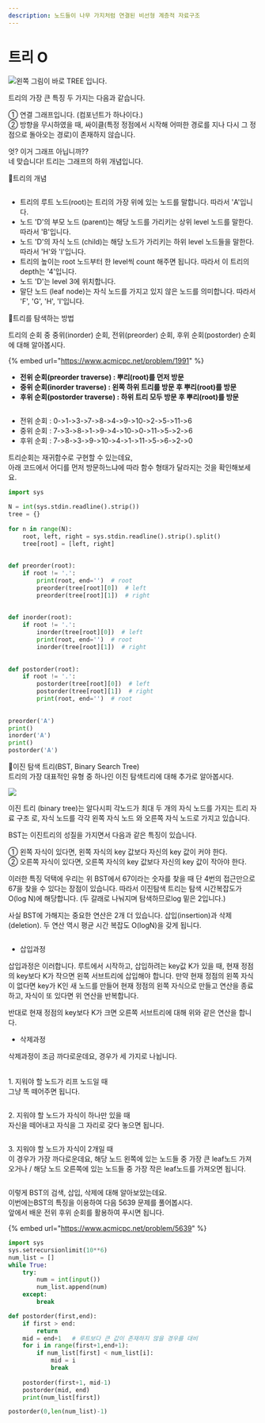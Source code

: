 ```yaml
---
description: 노드들이 나무 가지처럼 연결된 비선형 계층적 자료구조
---
```


# 트리 O

![](<../.gitbook/assets/image (23).png>)왼쪽 그림이 바로 TREE 입니다.

트리의 가장 큰 특징 두 가지는 다음과 같습니다.&#x20;

① 연결 그래프입니다. (컴포넌트가 하나이다.)\
② 방향을 무시하였을 때, 싸이클(특정 정점에서 시작해 어떠한 경로를 지나 다시 그 정점으로 돌아오는 경로)이 존재하지 않습니다.

엇? 이거 그래프 아닙니까??\
네 맞습니다! 트리는 그래프의 하위 개념입니다.





📌트리의 개념

<figure><img src="../.gitbook/assets/image (19).png" alt=""><figcaption></figcaption></figure>

* 트리의 루트 노드(root)는 트리의 가장 위에 있는 노드를 말합니다. 따라서 'A'입니다.
* 노드 'D'의 부모 노드 (parent)는 해당 노드를 가리키는 상위 level 노드를 말한다. 따라서 'B'입니다.
* 노드 'D'의 자식 노드 (child)는 해당 노드가 가리키는 하위 level 노드들을 말한다. 따라서 'H'와 'I'입니다.
* 트리의 높이는 root 노드부터 한 level씩 count 해주면 됩니다. 따라서 이 트리의 depth는 '4'입니다.
* 노드 'D'는 level 3에 위치합니다.
* 말단 노드 (leaf node)는 자식 노드를 가지고 있지 않은 노드를 의미합니다. 따라서 'F', 'G', 'H', 'I'입니다.



📌트리를 탐색하는 방법

트리의 순회 중 중위(inorder) 순회, 전위(preorder) 순회, 후위 순회(postorder) 순회에 대해 알아봅시다.&#x20;

{% embed url="https://www.acmicpc.net/problem/1991" %}

* **전위 순회(preorder traverse) : 뿌리(root)를 먼저 방문**
* **중위 순회(inorder traverse) : 왼쪽 하위 트리를 방문 후 뿌리(root)를 방문**
* **후위 순회(postorder traverse) : 하위 트리 모두 방문 후 뿌리(root)를 방문**

<figure><img src="../.gitbook/assets/image (2) (4).png" alt=""><figcaption></figcaption></figure>

* 전위 순회 : 0->1->3->7->8->4->9->10->2->5->11->6
* 중위 순회 : 7->3->8->1->9->4->10->0->11->5->2->6
* 후위 순회 : 7->8->3->9->10->4->1->11->5->6->2->0

트리순회는 재귀함수로 구현할 수 있는데요, \
아래 코드에서 어디를 먼저 방문하느냐에 따라 함수 형태가 달라지는 것을 확인해보세요.

```python
import sys
 
N = int(sys.stdin.readline().strip())
tree = {}
 
for n in range(N):
    root, left, right = sys.stdin.readline().strip().split()
    tree[root] = [left, right]
 
 
def preorder(root):
    if root != '.':
        print(root, end='')  # root
        preorder(tree[root][0])  # left
        preorder(tree[root][1])  # right
 
 
def inorder(root):
    if root != '.':
        inorder(tree[root][0])  # left
        print(root, end='')  # root
        inorder(tree[root][1])  # right
 
 
def postorder(root):
    if root != '.':
        postorder(tree[root][0])  # left
        postorder(tree[root][1])  # right
        print(root, end='')  # root
 
 
preorder('A')
print()
inorder('A')
print()
postorder('A')
```



📌이진 탐색 트리(BST, Binary Search Tree)\
트리의 가장 대표적인 유형 중 하나인 이진 탐색트리에 대해 추가로 알아봅시다.

![](<../.gitbook/assets/image (5) (2) (1).png>)

이진 트리 (binary tree)는 알다시피  각노드가 최대 두 개의 자식 노드를 가지는 트리 자료 구조 로, 자식 노드를 각각 왼쪽 자식 노드 와 오른쪽 자식 노드로 가지고 있습니다.

BST는 이진트리의 성질을 가지면서 다음과 같은 특징이 있습니다.

① 왼쪽 자식이 있다면, 왼쪽 자식의 key 값보다 자신의 key 값이 커야 한다.\
② 오른쪽 자식이 있다면, 오른쪽 자식의 key 값보다 자신의 key 값이 작아야 한다.

이러한 특징 덕택에 우리는 위 BST에서 67이라는 숫자를 찾을 때 단 4번의 접근만으로 67을 찾을 수 있다는 장점이 있습니다. 따라서 이진탐색 트리는 탐색 시간복잡도가 O(log N)에 해당합니다. (두 갈래로 나눠지며 탐색하므로log 밑은 2입니다.)



사실 BST에 가해지는 중요한 연산은 2개 더 있습니다. 삽입(insertion)과 삭제(deletion). 두 연산 역시 평균 시간 복잡도 O(logN)을 갖게 됩니다.



<figure><img src="../.gitbook/assets/image (8) (1) (1).png" alt=""><figcaption></figcaption></figure>

* 삽입과정

삽입과정은 이러합니다. 루트에서 시작하고, 삽입하려는 key값 K가 있을 때, 현재 정점의 key보다 K가 작으면 왼쪽 서브트리에 삽입해야 합니다. 만약 현재 정점의 왼쪽 자식이 없다면 key가 K인 새 노드를 만들어 현재 정점의 왼쪽 자식으로 만들고 연산을 종료하고, 자식이 또 있다면 위 연산을 반복합니다.

반대로 현재 정점의 key보다 K가 크면 오른쪽 서브트리에 대해 위와 같은 연산을 합니다.

* 삭제과정

삭제과정이 조금 까다로운데요, 경우가 세 가지로 나뉩니다.

\
1\. 지워야 할 노드가 리프 노드일 때\
그냥 똑 떼어주면 됩니다.

<figure><img src="../.gitbook/assets/image (7) (1).png" alt=""><figcaption></figcaption></figure>

2\. 지워야 할 노드가 자식이 하나만 있을 때\
자신을 떼어내고 자식을 그 자리로 갖다 놓으면 됩니다.

<figure><img src="../.gitbook/assets/image (4) (2).png" alt=""><figcaption></figcaption></figure>

3\. 지워야 할 노드가 자식이 2개일 때\
이 경우가 가장 까다로운데요, 해당 노드 왼쪽에 있는 노드들 중 가장 큰 leaf노드 가져오거나 / 해당 노드 오른쪽에 있는 노드들 중 가장 작은 leaf노드를 가져오면 됩니다.

<figure><img src="../.gitbook/assets/image (1) (2).png" alt=""><figcaption></figcaption></figure>

이렇게 BST의 검색, 삽입, 삭제에 대해 알아보았는데요.\
이번에는BST의 특징을 이용하여 다음 5639 문제를 풀어봅시다.\
앞에서 배운 전위 후위 순회를 활용하여 푸시면 됩니다.

{% embed url="https://www.acmicpc.net/problem/5639" %}

```python
import sys
sys.setrecursionlimit(10**6)
num_list = []
while True:
    try:
        num = int(input())
        num_list.append(num)
    except:
        break

def postorder(first,end):
    if first > end:
        return
    mid = end+1   # 루트보다 큰 값이 존재하지 않을 경우를 대비   
    for i in range(first+1,end+1):
        if num_list[first] < num_list[i]:
            mid = i
            break
    
    postorder(first+1, mid-1)
    postorder(mid, end)
    print(num_list[first])

postorder(0,len(num_list)-1)
```
